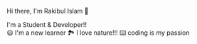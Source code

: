 Hi there, I'm Rakibul Islam  👋


I'm a Student & Developer!! <br>
😃 I'm a new learner
🏞️ I love nature!!!
⌨️ coding is my passion

